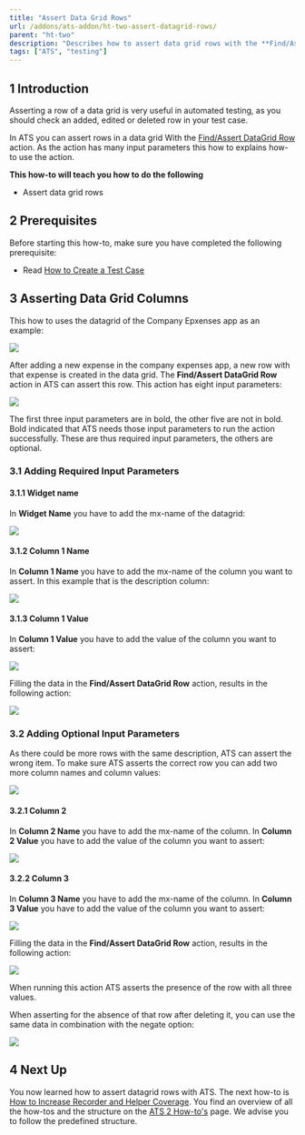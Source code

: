 ```yaml
---
title: "Assert Data Grid Rows"
url: /addons/ats-addon/ht-two-assert-datagrid-rows/
parent: "ht-two"
description: "Describes how to assert data grid rows with the **Find/Assert DataGrid Row** action."
tags: ["ATS", "testing"]
---
```


## 1 Introduction 

Asserting a row of a data grid is very useful in automated testing, as you should check an added, edited or deleted row in your test case. 

In ATS you can assert rows in a data grid With the [Find/Assert DataGrid Row](/addons/ats-addon/rg-one-findassert-datagrid-row/) action. As the action has many input parameters this how to explains how-to use the action. 

**This how-to will teach you how to do the following**

* Assert data grid rows

## 2 Prerequisites

Before starting this how-to, make sure you have completed the following prerequisite:

* Read [How to Create a Test Case](/addons/ats-addon/ht-two-create-a-test-case/)

## 3 Asserting Data Grid Columns

This how to uses the datagrid of the Company Epxenses app as an example:

![](/attachments/addons/ats-addon//ht/ht-two/ht-two-assert-datagrid-rows/datagrid.png)

After adding a new expense in the company expenses app, a new row with that expense is created in the data grid. The **Find/Assert DataGrid Row** action in ATS can assert this row. This action has eight input parameters:

![](/attachments/addons/ats-addon//ht/ht-two/ht-two-assert-datagrid-rows/find-assert-datagrid-row.png)

The first three input parameters are in bold, the other five are not in bold. Bold indicated that ATS needs those input parameters to run the action successfully. These are thus required input parameters, the others are optional.

### 3.1 Adding Required Input Parameters 

#### 3.1.1 Widget name

In **Widget Name** you have to add the mx-name of the datagrid:

![](/attachments/addons/ats-addon//ht/ht-two/ht-two-assert-datagrid-rows/widget-name-grid.png)

#### 3.1.2 Column 1 Name

In **Column 1 Name** you have to add the mx-name of the column you want to assert. In this example that is the description column:

![](/attachments/addons/ats-addon//ht/ht-two/ht-two-assert-datagrid-rows/column-mx-name.png)

#### 3.1.3 Column 1 Value

In **Column 1 Value** you have to add the value of the column you want to assert:

![](/attachments/addons/ats-addon//ht/ht-two/ht-two-assert-datagrid-rows/value-of-column-1.png)

Filling the data in the **Find/Assert DataGrid Row** action, results in the following action:

![](/attachments/addons/ats-addon//ht/ht-two/ht-two-assert-datagrid-rows/datagrid-action-partly-filled.png)

### 3.2 Adding Optional Input Parameters

As there could be more rows with the same description, ATS can assert the wrong item. To make sure ATS asserts the correct row you can add two more column names and column values:

![](/attachments/addons/ats-addon//ht/ht-two/ht-two-assert-datagrid-rows/add-optional-parameters.png)

#### 3.2.1 Column 2

In **Column 2 Name** you have to add the mx-name of the column. In **Column 2 Value** you have to add the value of the column you want to assert:

![](/attachments/addons/ats-addon//ht/ht-two/ht-two-assert-datagrid-rows/column-value-2.png)

#### 3.2.2 Column 3

In **Column 3 Name** you have to add the mx-name of the column. In **Column 3 Value** you have to add the value of the column you want to assert:

![](/attachments/addons/ats-addon//ht/ht-two/ht-two-assert-datagrid-rows/column-value-3.png)

Filling the data in the **Find/Assert DataGrid Row** action, results in the following action:

![](/attachments/addons/ats-addon//ht/ht-two/ht-two-assert-datagrid-rows/datagrid-action-filled.png)

When running this action ATS asserts the presence of the row with all three values.

When asserting for the absence of that row after deleting it, you can use the same data in combination with the negate option:

![](/attachments/addons/ats-addon//ht/ht-two/ht-two-assert-datagrid-rows/assert-in-precondition.png)

## 4 Next Up

You now learned how to assert datagrid rows with ATS. The next how-to is [How to Increase Recorder and Helper Coverage](/addons/ats-addon/ht-two-increase-recorder-helper-coverage/). You find an overview of all the how-tos and the structure on the [ATS 2 How-to's](/addons/ats-addon/ht-two/) page. We advise you to follow the predefined structure.
